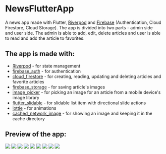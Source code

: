 # NewsFlutterApp
A news app made with Flutter, [Riverpod](https://riverpod.dev/) and [Firebase](https://firebase.flutter.dev/) (Authentication, Cloud Firestore, Cloud Storage). The app is divided into two parts - admin side and user side. The admin is able to add, edit, delete articles and user is able to read and add the article to favorites. 

## The app is made with:
- [Riverpod](https://pub.dev/packages/flutter_riverpod) - for state management
- [firebase_auth](https://pub.dev/packages/firebase_auth) - for authentication
- [cloud_firestore](https://pub.dev/packages/cloud_firestore) - for creating, reading, updating and deleting articles and favorite articles
- [firebase_storage](https://pub.dev/packages/firebase_storage) - for saving article's images
- [image_picker](https://pub.dev/packages/image_picker) - for picking an image for an article from a mobile device's image library
- [flutter_slidable](https://pub.dev/packages/flutter_slidable) - for slidable list item with directional slide actions
- [lottie](https://pub.dev/packages/lottie) - for animations
- [cached_network_image](https://pub.dev/packages/cached_network_image) - for showing an image and keeping it in the cache directory

## Preview of the app:
![](https://github.com/rradzzio/NewsFlutterApp/blob/main/articles_user.png)
![](https://github.com/rradzzio/NewsFlutterApp/blob/main/btc_article.png)
![](https://github.com/rradzzio/NewsFlutterApp/blob/main/saved_articles.png)
![](https://github.com/rradzzio/NewsFlutterApp/blob/main/delete_saved_article.png)
![](https://github.com/rradzzio/NewsFlutterApp/blob/main/saved_articles_empty.png)
![](https://github.com/rradzzio/NewsFlutterApp/blob/main/admin_home.png)
![](https://github.com/rradzzio/NewsFlutterApp/blob/main/admin_delete_article.png)
![](https://github.com/rradzzio/NewsFlutterApp/blob/main/admin_add_article.png)
![](https://github.com/rradzzio/NewsFlutterApp/blob/main/admin_edit_article.png)
